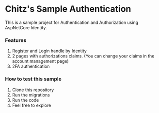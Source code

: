 # Chitz's Sample Authentication

This is a sample project for Authentication and Authorization using AspNetCore Identity.

### Features
1. Register and Login handle by Identity
2. 2 pages with authorizations claims. (You can change your claims in the account management page) 
3. 2FA authentication



### How to test this sample
1. Clone this repository
2. Run the migrations
3. Run the code
4. Feel free to explore
